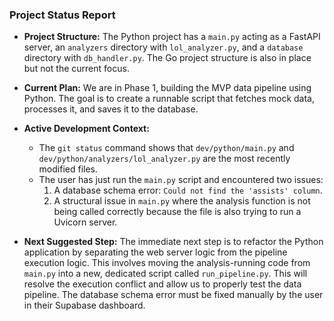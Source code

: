 ### Project Status Report

*   **Project Structure:** The Python project has a `main.py` acting as a FastAPI server, an `analyzers` directory with `lol_analyzer.py`, and a `database` directory with `db_handler.py`. The Go project structure is also in place but not the current focus.

*   **Current Plan:** We are in Phase 1, building the MVP data pipeline using Python. The goal is to create a runnable script that fetches mock data, processes it, and saves it to the database.

*   **Active Development Context:**
    *   The `git status` command shows that `dev/python/main.py` and `dev/python/analyzers/lol_analyzer.py` are the most recently modified files.
    *   The user has just run the `main.py` script and encountered two issues:
        1.  A database schema error: `Could not find the 'assists' column`.
        2.  A structural issue in `main.py` where the analysis function is not being called correctly because the file is also trying to run a Uvicorn server.

*   **Next Suggested Step:** The immediate next step is to refactor the Python application by separating the web server logic from the pipeline execution logic. This involves moving the analysis-running code from `main.py` into a new, dedicated script called `run_pipeline.py`. This will resolve the execution conflict and allow us to properly test the data pipeline. The database schema error must be fixed manually by the user in their Supabase dashboard.